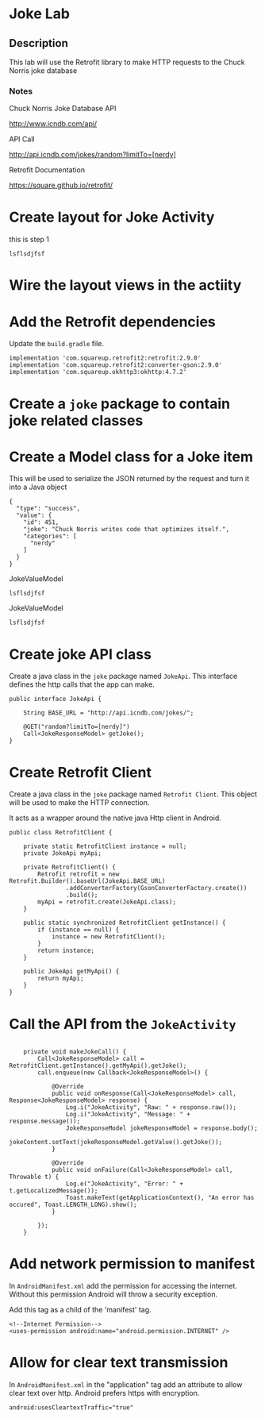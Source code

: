 # Joke Lab

## Description

This lab will use the Retrofit library to make HTTP requests to the Chuck Norris joke database

### Notes

Chuck Norris Joke Database API

http://www.icndb.com/api/

API Call

http://api.icndb.com/jokes/random?limitTo=[nerdy]

Retrofit Documentation

https://square.github.io/retrofit/

# Create layout for Joke Activity

this is step 1

```
lsflsdjfsf
```

# Wire the layout views in the actiity


# Add the Retrofit dependencies

Update the `build.gradle` file.

```
implementation 'com.squareup.retrofit2:retrofit:2.9.0'
implementation 'com.squareup.retrofit2:converter-gson:2.9.0'
implementation 'com.squareup.okhttp3:okhttp:4.7.2'
```

# Create a `joke` package to contain joke related classes


# Create a Model class for a Joke item

This will be used to serialize the JSON returned by the request and turn it into a Java object 

```
{
  "type": "success",
  "value": {
    "id": 451,
    "joke": "Chuck Norris writes code that optimizes itself.",
    "categories": [
      "nerdy"
    ]
  }
}
```

JokeValueModel

```
lsflsdjfsf
```

JokeValueModel

```
lsflsdjfsf
```

# Create joke API class

Create a java class in the `joke` package named `JokeApi`.  This interface defines the http calls that the app can make.

```
public interface JokeApi {

    String BASE_URL = "http://api.icndb.com/jokes/";

    @GET("random?limitTo=[nerdy]")
    Call<JokeResponseModel> getJoke();
}

```

# Create Retrofit Client

Create a java class in the `joke` package named `Retrofit Client`.  This object will be used to make the HTTP connection.

It acts as a wrapper around the native java Http client in Android.

```
public class RetrofitClient {

    private static RetrofitClient instance = null;
    private JokeApi myApi;

    private RetrofitClient() {
        Retrofit retrofit = new Retrofit.Builder().baseUrl(JokeApi.BASE_URL)
                .addConverterFactory(GsonConverterFactory.create())
                .build();
        myApi = retrofit.create(JokeApi.class);
    }

    public static synchronized RetrofitClient getInstance() {
        if (instance == null) {
            instance = new RetrofitClient();
        }
        return instance;
    }

    public JokeApi getMyApi() {
        return myApi;
    }
}
```


# Call the API from the `JokeActivity`

```

    private void makeJokeCall() {
        Call<JokeResponseModel> call = RetrofitClient.getInstance().getMyApi().getJoke();
        call.enqueue(new Callback<JokeResponseModel>() {

            @Override
            public void onResponse(Call<JokeResponseModel> call, Response<JokeResponseModel> response) {
                Log.i("JokeActivity", "Raw: " + response.raw());
                Log.i("JokeActivity", "Message: " + response.message());
                JokeResponseModel jokeResponseModel = response.body();
                jokeContent.setText(jokeResponseModel.getValue().getJoke());
            }

            @Override
            public void onFailure(Call<JokeResponseModel> call, Throwable t) {
                Log.e("JokeActivity", "Error: " + t.getLocalizedMessage());
                Toast.makeText(getApplicationContext(), "An error has occured", Toast.LENGTH_LONG).show();
            }

        });
    }
```

# Add network permission to manifest

In `AndroidManifest.xml` add the permission for accessing the internet.  Without this permission Android will throw a security exception.

Add this tag as a child of the 'manifest' tag.

```
<!--Internet Permission-->
<uses-permission android:name="android.permission.INTERNET" />
```

# Allow for clear text transmission

In `AndroidManifest.xml` in the "application" tag add an attribute to allow clear text over http.  Android prefers https with encryption.

```
android:usesCleartextTraffic="true"
```